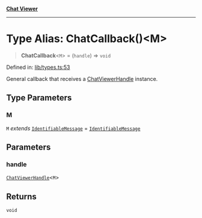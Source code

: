 [**Chat Viewer**](../README.md)

***

# Type Alias: ChatCallback()\<M\>

> **ChatCallback**\<`M`\> = (`handle`) => `void`

Defined in: [lib/types.ts:53](https://github.com/wix-incubator/chat-viewer/blob/83481c9b59373be99cbdd28a40e5ba8a4798e38a/lib/types.ts#L53)

General callback that receives a [ChatViewerHandle](../interfaces/ChatViewerHandle.md) instance.

## Type Parameters

### M

`M` *extends* [`IdentifiableMessage`](IdentifiableMessage.md) = [`IdentifiableMessage`](IdentifiableMessage.md)

## Parameters

### handle

[`ChatViewerHandle`](../interfaces/ChatViewerHandle.md)\<`M`\>

## Returns

`void`
